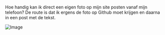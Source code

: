 Hoe handig kan ik direct een eigen foto op mijn site posten vanaf mijn telefoon? De route is dat ik ergens de foto op Github moet krijgen en daarna in een post met de tekst. 

![Image](imgs/figure_2018-02-03T163748.jpg)